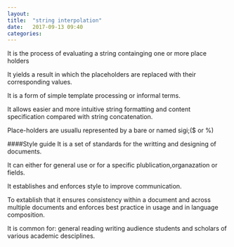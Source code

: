 ```yaml
---
layout: 
title:  "string interpolation"
date:   2017-09-13 09:40
categories: 
---
```

It is the process of evaluating a string containging one or more place holders

It yields a result in which the placeholders are replaced with their corresponding values.

It is a form of simple template processing or informal terms.

It allows easier and more intuitive string formatting and content specification compared with string concatenation.

Place-holders are usuallu represented by a bare or named sigi;($ or %)

####Style guide
It is a set of standards for the writting and designing of documents.

It can either for general use or for a specific plublication,organazation or fields.

It establishes and enforces style to improve communication.

To extablish that it ensures consistency within a document and across multiple documents and enforces best practice in usage and in language composition.

It is common for:
general reading 
writing audience
students and scholars of various academic desciplines.
